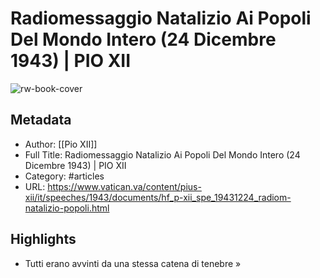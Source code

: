 # Radiomessaggio Natalizio Ai Popoli Del Mondo Intero (24 Dicembre 1943) | PIO XII

![rw-book-cover](https://readwise-assets.s3.amazonaws.com/static/images/article2.74d541386bbf.png)

## Metadata
- Author: [[Pio XII]]
- Full Title: Radiomessaggio Natalizio Ai Popoli Del Mondo Intero (24 Dicembre 1943) | PIO XII
- Category: #articles
- URL: https://www.vatican.va/content/pius-xii/it/speeches/1943/documents/hf_p-xii_spe_19431224_radiom-natalizio-popoli.html

## Highlights
- Tutti erano avvinti da una stessa catena di tenebre »
